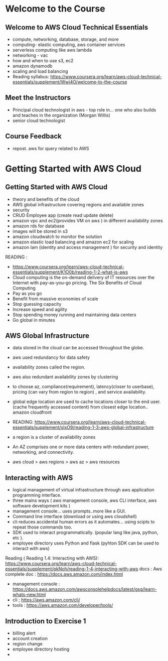 # Welcome to the Course
## Welcome to AWS Cloud Technical Essentials
- compute, networking, database, storage, and more
- computing- elastic computing, aws container services
- serverless computing like aws lambda
- networking - vac
- how and when to use s3, ec2
- amazon dynamodb
- scaling and load balancing
-   Reading syllabus: https://www.coursera.org/learn/aws-cloud-technical-essentials/supplement/Wwi4O/welcome-to-the-course

## Meet the Instructors
- Principal cloud technologist in aws - top role in... one who also builds and teaches in the organization (Morgan Willis)
- senior cloud technologist

## Course Feedback
- repost. aws for query related to AWS

# Getting Started with AWS Cloud
## Getting Started with AWS Cloud
- theory and benefits of the cloud
- AWS global infrastructure covering regions and available zones
- security
- CRUD Employee app (create read update delete)
- amazon vpc and ec2(provides VM on aws ) in different availability zones
- amazon rds for database
- images will be stored in s3
- amazon cloudwatch to monitor the solution
- amazon elastic load balancing and amazon ec2 for scaling
- amazon Iam (identity and access management ) for security and identity

READING :
- https://www.coursera.org/learn/aws-cloud-technical-essentials/supplement/K1O0b/reading-1-2-what-is-aws
- Cloud computing is the on-demand delivery of IT resources over the Internet with pay-as-you-go pricing.
The Six Benefits of Cloud Computing
- Pay as you go
- Benefit from massive economies of scale
- Stop guessing capacity
- Increase speed and agility
- Stop spending money running and maintaining data centers
- Go global in minutes

## AWS Global Infrastructure
- data stored in the cloud can be accessed throughout the globe.
- aws used redundancy for data safety
- availability zones called the region.
- aws also redundant availability zones by clustering
- to choose az, compliance(requirement), latency(closer to userbase), pricing (can vary from region to region) , and service availability.
- global edge location are used to cache locations closer to the end user. (cache frequently accessed content) from closest edge location.. amazon cloudfront


- READING: https://www.coursera.org/learn/aws-cloud-technical-essentials/supplement/sIxO9/reading-1-3-aws-global-infrastructure
- a region is a cluster of availability zones
-  An AZ comprises one or more data centers with redundant power, networking, and connectivity.
-  aws cloud > aws regions > aws az > aws resources 

## Interacting with AWS
- logical management of virtual infrastructure through aws application programming interface.
- three mains ways ( aws management console, aws CLI interface, aws software development kits )
- management console... uses prompts..more like a GUI.
- Command line interface (download or using aws cloudshell)
- cli reduces accidental human errors as it automates... using scipts to repeat those commands too.
- SDK used to interact programmatically. (popular lang like java, python, etc ).
- employee directory uses Python and flask (pyhton SDK can be used to interact with aws)

Reading ( Reading 1.4: Interacting with AWS): https://www.coursera.org/learn/aws-cloud-technical-essentials/supplement/pkNoh/reading-1-4-interacting-with-aws
docs : 
Aws complete  doc : https://docs.aws.amazon.com/index.html
- management console : https://docs.aws.amazon.com/awsconsolehelpdocs/latest/gsg/learn-whats-new.html
- cli ; https://aws.amazon.com/cli/
- tools : https://aws.amazon.com/developer/tools/

## Introduction to Exercise 1
- billing alert
- account creation
- region change
- employee directory hosting
- 









